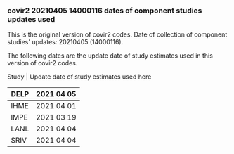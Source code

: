 ### covir2 20210405 14000116 dates of component studies updates used

This is the original version of covir2 codes. Date of collection of component studies' updates: 20210405 (14000116).

The following dates are the update date of study estimates used in this version of covir2 codes. 


Study | Update date of study estimates used here

| DELP  |  2021 04 05 |
| ----- | ----------- |
| IHME  |  2021 04 01 |
| IMPE  |  2021 03 19 |
| LANL  |  2021 04 04 |
| SRIV  |  2021 04 04 |


